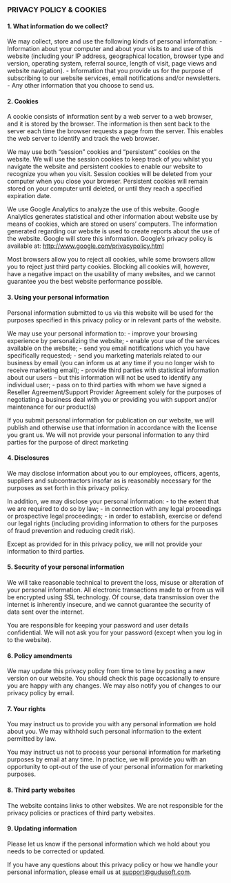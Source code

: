 ### PRIVACY POLICY & COOKIES

#### 1. What information do we collect?
 
We may collect, store and use the following kinds of personal information:
    - Information about your computer and about your visits to and use of this website (including your IP address, geographical location, browser type and version, operating system, referral source, length of visit, page views and website navigation).
    - Information that you provide us for the purpose of subscribing to our website services, email notifications and/or newsletters.
    - Any other information that you choose to send us. 
    
    
#### 2. Cookies

A cookie consists of information sent by a web server to a web browser, and it is stored by the browser. The information is then sent back to the server each time the browser requests a page from the server. This enables the web server to identify and track the web browser. 
 
We may use both “session” cookies and “persistent” cookies on the website.  We will use the session cookies to keep track of you whilst you navigate the website and persistent cookies to enable our website to recognize you when you visit. Session cookies will be deleted from your computer when you close your browser. Persistent cookies will remain stored on your computer until deleted, or until they reach a specified expiration date.
 
We use Google Analytics to analyze the use of this website. Google Analytics generates statistical and other information about website use by means of cookies, which are stored on users’ computers.  The information generated regarding our website is used to create reports about the use of the website. Google will store this information. Google’s privacy policy is available at: http://www.google.com/privacypolicy.html
 
Most browsers allow you to reject all cookies, while some browsers allow you to reject just third party cookies. Blocking all cookies will, however, have a negative impact on the usability of many websites, and we cannot guarantee you the best website performance possible.   


#### 3. Using your personal information 
 
Personal information submitted to us via this website will be used for the purposes specified in this privacy policy or in relevant parts of the website.
 
We may use your personal information to:
    - improve your browsing experience by personalizing the website;
    - enable your use of the services available on the website;
    - send you email notifications which you have specifically requested;
    - send you marketing materials related to our business by email (you can inform us at any time if you no longer wish to receive marketing email);
    - provide third parties with statistical information about our users – but this information will not be used to identify any individual user;
    - pass on to third parties with whom we have signed a Reseller Agreement/Support Provider Agreement solely for the purposes of negotiating a business deal with you or providing you with support and/or maintenance for our product(s)

If you submit personal information for publication on our website, we will publish and otherwise use that information in accordance with the license you grant us. We will not provide your personal information to any third parties for the purpose of direct marketing


#### 4. Disclosures
 
We may disclose information about you to our employees, officers, agents, suppliers and subcontractors insofar as is reasonably necessary for the purposes as set forth in this privacy policy.
 
In addition, we may disclose your personal information: 
    - to the extent that we are required to do so by law;
    - in connection with any legal proceedings or prospective legal proceedings;
    - in order to establish, exercise or defend our legal rights (including providing information to others for the purposes of fraud prevention and reducing credit risk).

Except as provided for in this privacy policy, we will not provide your information to third parties.

#### 5. Security of your personal information
 
We will take reasonable technical to prevent the loss, misuse or alteration of your personal information. All electronic transactions made to or from us will be encrypted using SSL technology. Of course, data transmission over the internet is inherently insecure, and we cannot guarantee the security of data sent over the internet. 
 
You are responsible for keeping your password and user details confidential. We will not ask you for your password (except when you log in to the website).

#### 6. Policy amendments
 
We may update this privacy policy from time to time by posting a new version on our website. You should check this page occasionally to ensure you are happy with any changes. We may also notify you of changes to our privacy policy by email.

#### 7. Your rights
 
You may instruct us to provide you with any personal information we hold about you. We may withhold such personal information to the extent permitted by law.
 
You may instruct us not to process your personal information for marketing purposes by email at any time. In practice, we will provide you with an opportunity to opt-out of the use of your personal information for marketing purposes.
 
#### 8. Third party websites
 
The website contains links to other websites. We are not responsible for the privacy policies or practices of third party websites. 

#### 9. Updating information
 
Please let us know if the personal information which we hold about you needs to be corrected or updated.
 
If you have any questions about this privacy policy or how we handle your personal information, please email us at support@gudusoft.com.